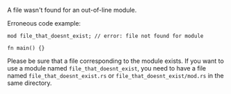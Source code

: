 A file wasn't found for an out-of-line module.

Erroneous code example:

```ignore (compile_fail not working here; see Issue #43707)
mod file_that_doesnt_exist; // error: file not found for module

fn main() {}
```

Please be sure that a file corresponding to the module exists. If you
want to use a module named `file_that_doesnt_exist`, you need to have a file
named `file_that_doesnt_exist.rs` or `file_that_doesnt_exist/mod.rs` in the
same directory.
